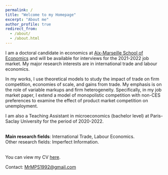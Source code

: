 ```yaml
---
permalink: /
title: "Welcome to my Homepage"
excerpt: "About me"
author_profile: true
redirect_from: 
  - /about/
  - /about.html
---
```


I am a doctoral candidate in economics at [Aix-Marseille School of Economics](https://www.amse-aixmarseille.fr/fr/membres/molchanov) and will be available for interviews for the 2021-2022 job market. My major research interests are in international trade and labour economics. 

In my works, I use theoretical models to study the impact of trade on firm competition, economies of scale, and gains from trade. My emphasis is on the role of variable markups and firm heterogeneity. Specifically, in my job market paper, I extend a model of monopolistic competition with non-CES preferences to examine the effect of product market competition on unemployment.

I am also a Teaching Assistant in microeconomics (bachelor level) at Paris-Saclay University for the period of 2020-2022.
<br/><br/>

**Main research fields**: International Trade, Labour Economics.\
Other research fields: Imperfect Information.
<br/><br/>

You can view my CV [here](https://www.dropbox.com/s/3xflzf4lvfity0w/CV%20MOLCHANOV.pdf?dl=0).

Contact: MrMPS1992@gmail.com 

